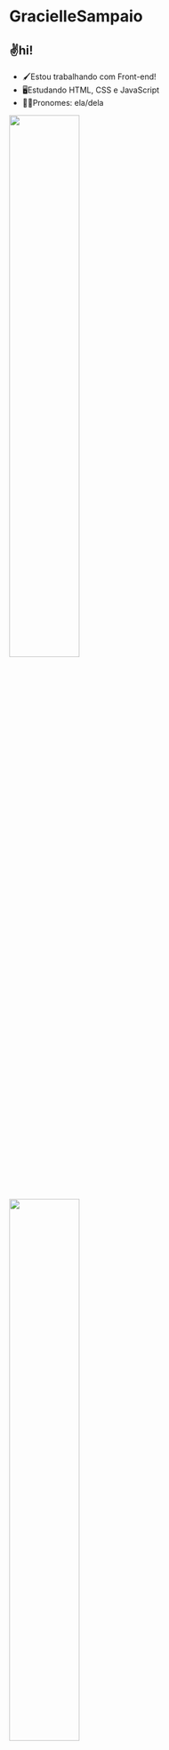 # GracielleSampaio
## ✌️hi!

- 🖌️Estou trabalhando com Front-end!
- 🖥️Estudando HTML, CSS e JavaScript
- 🧙‍♀️Pronomes: ela/dela

<div>
  <a href="https://github.com/Gracielle-Sampaio"/>
  <img height="50%" width="50%" src="https://github-readme-stats.vercel.app/api?username=bysunshinearts&show_icons=true&theme=tokyonight&include_all_comits=true&count_private=true"/>
  <img height="50%" width="50%" src="https://github-readme-stats.vercel.app/api/top-langs/?username=Gracielle-Sampaio&layout-compact&langs_count=16&theme=tokyonight"/>
</div>

<div>
 - <img align="center" alt="" height="25" width="35" src="https://cdn.jsdelivr.net/gh/devicons/devicon/icons/html5/html5-original.svg">
 - <img align="center" alt="" height="25" width="35" src="https://cdn.jsdelivr.net/gh/devicons/devicon/icons/css3/css3-original.svg">
 - <img align="center" alt="" height="25" width="35" src="https://cdn.jsdelivr.net/gh/devicons/devicon/icons/javascript/javascript-original.svg">
</div>

##

<div>
  <a href="https://www.twitch.tv/bysunshinearts" target="_blank"> <img src="https://img.shields.io/badge/Twitch-9146FF?style=for-the-badge&logo=twitch&logoColor=white">
  <a href="https://www.instagram.com/graciinh_/" target="_blank"> <img src="https://img.shields.io/badge/Instagram-E4405F?style=for-the-badge&logo=instagram&logoColor=white">
  <a href="https://twitter.com/bysunshinearts" target="_blank"> <img src="https://img.shields.io/badge/Twitter-1DA1F2?style=for-the-badge&logo=twitter&logoColor=white">
    <img src="https://media.giphy.com/media/ZtB2l3jHiJsFa/giphy.gif" height="80em">
</div>

